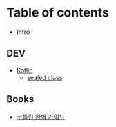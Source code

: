 # Table of contents

* [Intro](README.md)

## DEV

* [Kotlin](dev/kotlin/README.md)
  * [sealed class](dev/kotlin/sealed-class.md)

## Books

* [코틀린 완벽 가이드](books/undefined.md)
